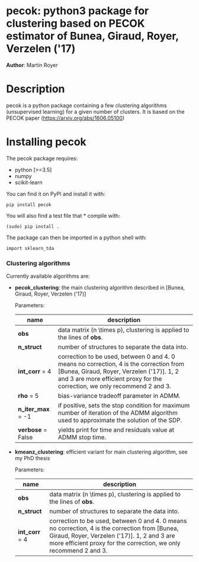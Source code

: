 
# pecok: python3 package for clustering based on PECOK estimator of Bunea, Giraud, Royer, Verzelen ('17)

**Author**: Martin Royer

# Description

pecok is a python package containing a few clustering algorithms (unsupervised learning) for a given number of clusters. It is based on the PECOK paper (https://arxiv.org/abs/1606.05100)

# Installing pecok

The pecok package requires:

* python [>=3.5]
* numpy
* scikit-learn

You can find it on PyPI and install it with:
```shell
pip install pecok
```

You will also find a test file that * compile with:
```shell
(sudo) pip install .
```

The package can then be imported in a python shell with:
```shell
import sklearn_tda
``` 



### Clustering algorithms

Currently available algorithms are:

  * **pecok_clustering**: the main clustering algorithm described in [Bunea, Giraud, Royer, Verzelen ('17)]

    Parameters:

    | **name** | **description** |
    | --- | --- |
    |**obs** | data matrix (n \times p), clustering is applied to the lines of **obs**.|
    |**n_struct** | number of structures to separate the data into.|
    |**int_corr** = 4| correction to be used, between 0 and 4. 0 means no correction, 4 is the correction from [Bunea, Giraud, Royer, Verzelen ('17)]. 1, 2 and 3 are more efficient proxy for the correction, we only recommend 2 and 3. |
    |**rho** = 5| bias-variance tradeoff parameter in ADMM.|
    |**n_iter_max** = -1| if positive, sets the stop condition for maximum number of iteration of the ADMM algorithm used to approximate the solution of the SDP.|
	|**verbose** = False| yields print for time and residuals value at ADMM stop time.|

  * **kmeanz_clustering**: efficient variant for main clustering algorithm, see my PhD thesis

    Parameters:

    | **name** | **description** |
    | --- | --- |
    |**obs** | data matrix (n \times p), clustering is applied to the lines of **obs**.|
    |**n_struct** | number of structures to separate the data into.|
    |**int_corr** = 4| correction to be used, between 0 and 4. 0 means no correction, 4 is the correction from [Bunea, Giraud, Royer, Verzelen ('17)]. 1, 2 and 3 are more efficient proxy for the correction, we only recommend 2 and 3. |

